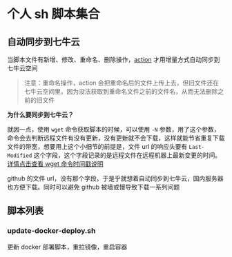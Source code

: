 # 个人 sh 脚本集合

## 自动同步到七牛云

当脚本文件有新增、修改、重命名、删除操作，[action](https://github.com/iamobj/sh/blob/main/.github/workflows/sync-qiniu.yml) 才用增量方式自动同步到七牛云空间

> 注意：重命名操作，action 会把重命名后的文件上传上去，但旧文件还在七牛云空间里，因为没法获取到重命名文件之前的文件名，从而无法删除之前的旧文件

**为什么要同步到七牛云？**

就因一点，使用 `wget` 命令获取脚本的时候，可以使用 `-N` 参数，用了这个参数，命令会去判断远程文件有没有更新，没有更新就不会下载，这样就能节省重复下载文件的带宽，想要用上这个小细节的前提是，文件 url 的响应头要有 `Last-Modified` 这个字段，这个字段记录的是远程文件在远程机器上最新变更的时间。[详情点击查看 wget 命令时间戳说明](https://www.gnu.org/software/wget/manual/wget.html#:~:text=using%20%E2%80%98--timestamping%E2%80%99%20(%E2%80%98-N%E2%80%99))

github 的文件 url，没有那个字段，于是乎就想着自动同步到七牛云，国内服务器也方便下载。同时可以避免 github 被墙或慢导致下载一系列问题

## 脚本列表

### update-docker-deploy.sh
更新 docker 部署脚本，重拉镜像，重启容器
